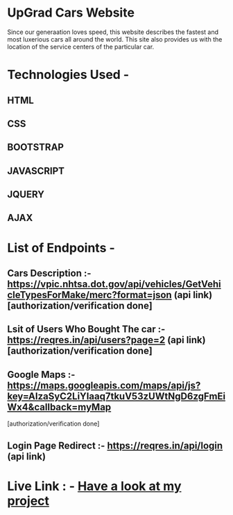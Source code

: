 # UpGrad Cars Website
Since our generaation loves speed, this website describes the fastest and most luxerious cars all around the world. 
This site also provides us with the location of the service centers of the particular car.
  

# Technologies Used -
## HTML
## CSS
## BOOTSTRAP
## JAVASCRIPT
## JQUERY
## AJAX

# List of Endpoints - 
## Cars Description :- https://vpic.nhtsa.dot.gov/api/vehicles/GetVehicleTypesForMake/merc?format=json  (api link)[authorization/verification done]
 
## Lsit of Users Who Bought The car :- https://reqres.in/api/users?page=2 (api link)[authorization/verification done]

## Google Maps  :- https://maps.googleapis.com/maps/api/js?key=AIzaSyC2LiYIaaq7tkuV53zUWtNgD6zgFmEiWx4&callback=myMap
[authorization/verification done]     
## Login Page Redirect :- https://reqres.in/api/login   (api link)
 

# Live Link : - <a href="https://vaibhavs572.github.io/assesment-project/"> Have a look at my project </a>
